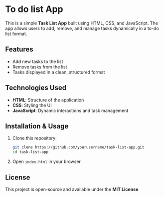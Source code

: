 # To do list App

This is a simple **Task List App** built using HTML, CSS, and JavaScript. The app allows users to add, remove, and manage tasks dynamically in a to-do list format.

## Features
- Add new tasks to the list
- Remove tasks from the list
- Tasks displayed in a clean, structured format

## Technologies Used
- **HTML**: Structure of the application
- **CSS**: Styling the UI
- **JavaScript**: Dynamic interactions and task management

## Installation & Usage
1. Clone this repository:
   ```sh
   git clone https://github.com/yourusername/task-list-app.git
   cd task-list-app
   ```
2. Open `index.html` in your browser.

## License
This project is open-source and available under the **MIT License**.

